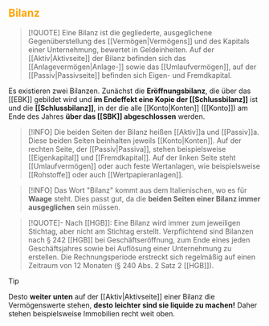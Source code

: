 ## <font color = "orange">Bilanz</font>

>[!QUOTE]
>Eine Bilanz ist die gegliederte, ausgeglichene Gegenüberstellung des [[Vermögen|Vermögens]] und des Kapitals einer Unternehmung, bewertet in Geldeinheiten. Auf der [[Aktiv|Aktivseite]] der Bilanz befinden sich das [[Anlagevermögen|Anlage-]] sowie das [[Umlaufvermögen]], auf der [[Passiv|Passivseite]] befinden sich Eigen- und Fremdkapital.

Es existieren zwei Bilanzen. Zunächst die **Eröffnungsbilanz**, die über das [[EBK]] gebildet wird und **im Endeffekt eine Kopie der [[Schlussbilanz]]** ist und die **[[Schlussbilanz]]**, in der die alle [[Konto|Konten]] ([[Konto]]) am Ende des Jahres **über das [[SBK]] abgeschlossen** werden.

>[!INFO]
>Die beiden Seiten der Bilanz heißen [[Aktiv]]a und [[Passiv]]a. Diese beiden Seiten beinhalten jeweils [[Konto|Konten]]. Auf der rechten Seite, der [[Passiv|Passiva]], stehen beispielsweise [[Eigenkapital]] und [[Fremdkapital]]. Auf der linken Seite steht [[Umlaufvermögen]] oder auch feste Wertanlagen, wie beispielsweise [[Rohstoffe]] oder auch [[Wertpapieranlagen]].

>[!INFO]
>Das Wort "Bilanz" kommt aus dem Italienischen, wo es für **Waage** steht. Dies passt gut, da die **beiden Seiten einer Bilanz immer ausgeglichen** sein müssen.

>[!QUOTE]-
>Nach [[HGB]]:
>Eine Bilanz wird immer zum jeweiligen Stichtag, aber nicht am Stichtag erstellt. Verpflichtend sind Bilanzen nach § 242 [[HGB]] bei Geschäftseröffnung, zum Ende eines jeden Geschäftsjahres sowie bei Auflösung einer Unternehmung zu erstellen. Die Rechnungsperiode erstreckt sich regelmäßig auf einen Zeitraum von 12 Monaten (§ 240 Abs. 2 Satz 2 [[HGB]]).

>[!TIP]
>Desto **weiter unten** auf der [[Aktiv|Aktivseite]] einer Bilanz die Vermögenswerte stehen, **desto leichter sind sie liquide zu machen!** 
>Daher stehen beispielsweise Immobilien recht weit oben.


